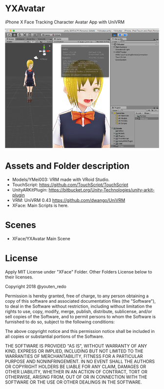 YXAvatar
====
iPhone X Face Tracking Character Avatar App with UniVRM

![Figure 1 Unity Editor](arkit-vroid-05.png) 

# Assets and Folder description
- Models/YMei003: VRM made with VRoid Studio.
- TouchScript: https://github.com/TouchScript/TouchScript
- UnityARKitPlugin: https://bitbucket.org/Unity-Technologies/unity-arkit-plugin
- VRM: UniVRM 0.43 https://github.com/dwango/UniVRM
- XFace: Main Scripts is here.

# Scenes
- XFace/YXAvatar Main Scene

# License
Apply MIT License under "XFace" Folder.
Other Folders License below to their licenses.

Copyright 2018 @youten_redo

Permission is hereby granted, free of charge, to any person obtaining a copy of this software and associated documentation files (the "Software"), to deal in the Software without restriction, including without limitation the rights to use, copy, modify, merge, publish, distribute, sublicense, and/or sell copies of the Software, and to permit persons to whom the Software is furnished to do so, subject to the following conditions:

The above copyright notice and this permission notice shall be included in all copies or substantial portions of the Software.

THE SOFTWARE IS PROVIDED "AS IS", WITHOUT WARRANTY OF ANY KIND, EXPRESS OR IMPLIED, INCLUDING BUT NOT LIMITED TO THE WARRANTIES OF MERCHANTABILITY, FITNESS FOR A PARTICULAR PURPOSE AND NONINFRINGEMENT. IN NO EVENT SHALL THE AUTHORS OR COPYRIGHT HOLDERS BE LIABLE FOR ANY CLAIM, DAMAGES OR OTHER LIABILITY, WHETHER IN AN ACTION OF CONTRACT, TORT OR OTHERWISE, ARISING FROM, OUT OF OR IN CONNECTION WITH THE SOFTWARE OR THE USE OR OTHER DEALINGS IN THE SOFTWARE.

